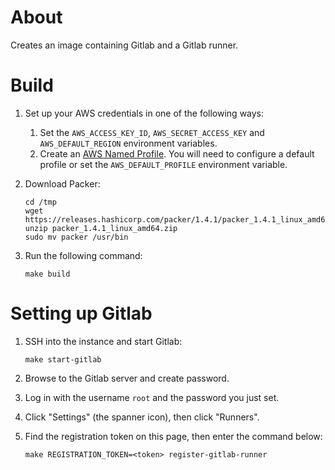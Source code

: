 # About

Creates an image containing Gitlab and a Gitlab runner. 

# Build

1. Set up your AWS credentials in one of the following ways:
	1. Set the `AWS_ACCESS_KEY_ID`, `AWS_SECRET_ACCESS_KEY` and `AWS_DEFAULT_REGION` environment variables.
	2. Create an [AWS Named Profile](https://docs.aws.amazon.com/cli/latest/userguide/cli-configure-profiles.html). You will need to configure a default profile or set the `AWS_DEFAULT_PROFILE` environment variable.

2. Download Packer:

    ```
    cd /tmp
    wget https://releases.hashicorp.com/packer/1.4.1/packer_1.4.1_linux_amd64.zip
    unzip packer_1.4.1_linux_amd64.zip
    sudo mv packer /usr/bin
    ```        

3. Run the following command:

	```
	make build
	```

# Setting up Gitlab

1. SSH into the instance and start Gitlab: 

	```
	make start-gitlab
	```

2. Browse to the Gitlab server and create password.
3. Log in with the username `root` and the password you just set.
4. Click "Settings" (the spanner icon), then click "Runners".
5. Find the registration token on this page, then enter the command below:

	```
	make REGISTRATION_TOKEN=<token> register-gitlab-runner
	```
